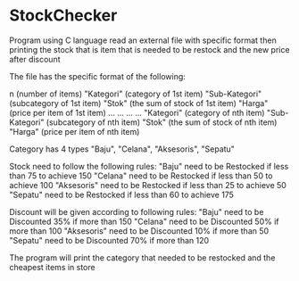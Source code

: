 # StockChecker
Program using C language read an external file with specific format then printing the stock that is item that is needed to be restock and the new price after discount

The file has the specific format of the following:

n (number of items)
"Kategori" (category of 1st item)
"Sub-Kategori" (subcategory of 1st item)
"Stok" (the sum of stock of 1st item)
"Harga" (price per item of 1st item)
...
...
...
...
"Kategori" (category of nth item)
"Sub-Kategori" (subcategory of nth item)
"Stok" (the sum of stock of nth item)
"Harga" (price per item of nth item)

Category has 4 types "Baju", "Celana", "Aksesoris", "Sepatu"

Stock need to follow the following rules:
"Baju" need to be Restocked if less than 75 to achieve 150
"Celana" need to be Restocked if less than 50 to achieve 100
"Aksesoris" need to be Restocked if less than 25 to achieve 50
"Sepatu" need to be Restocked if less than 60 to achieve 175

Discount will be given according to following rules:
"Baju" need to be Discounted 35% if more than 150
"Celana" need to be Discounted 50% if more than 100
"Aksesoris" need to be Discounted 10% if more than 50
"Sepatu" need to be Discounted 70% if more than 120

The program will print the category that needed to be restocked and the cheapest items in store